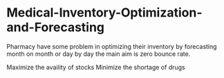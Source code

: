 # Medical-Inventory-Optimization-and-Forecasting

Pharmacy have some problem in optimizing their inventory by forecasting month on month or day by day the main aim is zero bounce rate.

Maximize the availity of stocks
Minimize the shortage of drugs
